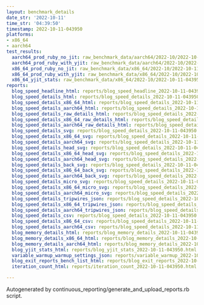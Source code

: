 ```yaml
---
layout: benchmark_details
date_str: '2022-10-11'
time_str: '04:39:50'
timestamp: 2022-10-11-043950
platforms:
- x86_64
- aarch64
test_results:
  aarch64_prod_ruby_no_jit: raw_benchmark_data/aarch64/2022-10/2022-10-11-043950_basic_benchmark_aarch64_prod_ruby_no_jit.json
  aarch64_prod_ruby_with_yjit: raw_benchmark_data/aarch64/2022-10/2022-10-11-043950_basic_benchmark_aarch64_prod_ruby_with_yjit.json
  x86_64_prod_ruby_no_jit: raw_benchmark_data/x86_64/2022-10/2022-10-11-043950_basic_benchmark_x86_64_prod_ruby_no_jit.json
  x86_64_prod_ruby_with_yjit: raw_benchmark_data/x86_64/2022-10/2022-10-11-043950_basic_benchmark_x86_64_prod_ruby_with_yjit.json
  x86_64_yjit_stats: raw_benchmark_data/x86_64/2022-10/2022-10-11-043950_basic_benchmark_x86_64_yjit_stats.json
reports:
  blog_speed_headline_html: reports/blog_speed_headline_2022-10-11-043950.html
  blog_speed_details_html: reports/blog_speed_details_2022-10-11-043950.html
  blog_speed_details_x86_64_html: reports/blog_speed_details_2022-10-11-043950.x86_64.html
  blog_speed_details_aarch64_html: reports/blog_speed_details_2022-10-11-043950.aarch64.html
  blog_speed_details_raw_details_html: reports/blog_speed_details_2022-10-11-043950.raw_details.html
  blog_speed_details_x86_64_raw_details_html: reports/blog_speed_details_2022-10-11-043950.x86_64.raw_details.html
  blog_speed_details_aarch64_raw_details_html: reports/blog_speed_details_2022-10-11-043950.aarch64.raw_details.html
  blog_speed_details_svg: reports/blog_speed_details_2022-10-11-043950.svg
  blog_speed_details_x86_64_svg: reports/blog_speed_details_2022-10-11-043950.x86_64.svg
  blog_speed_details_aarch64_svg: reports/blog_speed_details_2022-10-11-043950.aarch64.svg
  blog_speed_details_head_svg: reports/blog_speed_details_2022-10-11-043950.head.svg
  blog_speed_details_x86_64_head_svg: reports/blog_speed_details_2022-10-11-043950.x86_64.head.svg
  blog_speed_details_aarch64_head_svg: reports/blog_speed_details_2022-10-11-043950.aarch64.head.svg
  blog_speed_details_back_svg: reports/blog_speed_details_2022-10-11-043950.back.svg
  blog_speed_details_x86_64_back_svg: reports/blog_speed_details_2022-10-11-043950.x86_64.back.svg
  blog_speed_details_aarch64_back_svg: reports/blog_speed_details_2022-10-11-043950.aarch64.back.svg
  blog_speed_details_micro_svg: reports/blog_speed_details_2022-10-11-043950.micro.svg
  blog_speed_details_x86_64_micro_svg: reports/blog_speed_details_2022-10-11-043950.x86_64.micro.svg
  blog_speed_details_aarch64_micro_svg: reports/blog_speed_details_2022-10-11-043950.aarch64.micro.svg
  blog_speed_details_tripwires_json: reports/blog_speed_details_2022-10-11-043950.tripwires.json
  blog_speed_details_x86_64_tripwires_json: reports/blog_speed_details_2022-10-11-043950.x86_64.tripwires.json
  blog_speed_details_aarch64_tripwires_json: reports/blog_speed_details_2022-10-11-043950.aarch64.tripwires.json
  blog_speed_details_csv: reports/blog_speed_details_2022-10-11-043950.csv
  blog_speed_details_x86_64_csv: reports/blog_speed_details_2022-10-11-043950.x86_64.csv
  blog_speed_details_aarch64_csv: reports/blog_speed_details_2022-10-11-043950.aarch64.csv
  blog_memory_details_html: reports/blog_memory_details_2022-10-11-043950.html
  blog_memory_details_x86_64_html: reports/blog_memory_details_2022-10-11-043950.x86_64.html
  blog_memory_details_aarch64_html: reports/blog_memory_details_2022-10-11-043950.aarch64.html
  blog_yjit_stats_html: reports/blog_yjit_stats_2022-10-11-043950.html
  variable_warmup_warmup_settings_json: reports/variable_warmup_2022-10-11-043950.warmup_settings.json
  blog_exit_reports_bench_list_html: reports/blog_exit_reports_2022-10-11-043950.bench_list.html
  iteration_count_html: reports/iteration_count_2022-10-11-043950.html

---
```

Autogenerated by continuous_reporting/generate_and_upload_reports.rb script.

